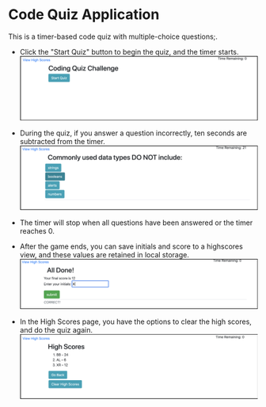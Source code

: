 # Code Quiz Application

This is a timer-based code quiz with multiple-choice questions;.

* Click the "Start Quiz" button to begin the quiz, and the timer starts.
![Code Quiz start page](./screenshots/start-quiz.png "Start Quiz button")

* During the quiz, if you answer a question incorrectly, ten seconds are subtracted from the timer.
![Code Quiz questions page](./screenshots/game-play.png "Quiz Questions")

* The timer will stop when all questions have been answered or the timer reaches 0.

* After the game ends, you can save initials and score to a highscores view, and these values are retained in local storage.
![Code Quiz enter initials page](./screenshots/enter-initials.png "Entter your initials")

* In the High Scores page, you have the options to clear the high scores, and do the quiz again.
![Code Quiz high scores page](./screenshots/high-scores.png "Clear high scores or play again")